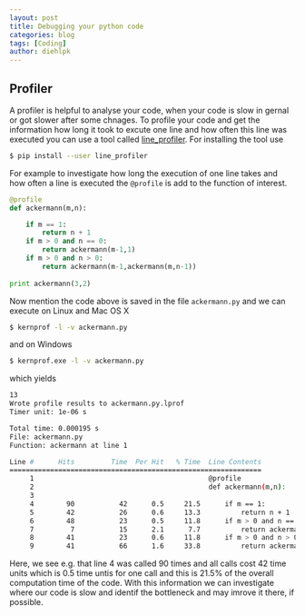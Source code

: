 ```yaml
---
layout: post
title: Debugging your python code
categories: blog
tags: [Coding]
author: diehlpk
---
```



## Profiler

A profiler is helpful to analyse your code, when your code is slow in gernal or got slower after some chnages. To profile your code and get the information how long it took to excute one line and how often this line was executed you can use a tool called [line_profiler](https://pypi.python.org/pypi/line_profiler/). For installing the tool use 

```bash
$ pip install --user line_profiler
```
For example to investigate how long the execution of one line takes and how often a line is executed the `@profile` is add to the function of interest.

```python
@profile
def ackermann(m,n):

    if m == 1:
        return n + 1
    if m > 0 and n == 0:
        return ackermann(m-1,1)
    if m > 0 and n > 0:
        return ackermann(m-1,ackermann(m,n-1))
                 
print ackermann(3,2)
```
Now mention the code above is saved in the file `ackermann.py` and we can execute on Linux and Mac OS X

```bash
$ kernprof -l -v ackermann.py 
```

and on Windows

```bash
$ kernprof.exe -l -v ackermann.py 
```

which yields

```bash
13
Wrote profile results to ackermann.py.lprof
Timer unit: 1e-06 s

Total time: 0.000195 s
File: ackermann.py
Function: ackermann at line 1

Line #      Hits         Time  Per Hit   % Time  Line Contents
==============================================================
     1                                           @profile
     2                                           def ackermann(m,n):
     3                                           
     4        90           42      0.5     21.5      if m == 1:
     5        42           26      0.6     13.3          return n + 1
     6        48           23      0.5     11.8      if m > 0 and n == 0:
     7         7           15      2.1      7.7          return ackermann(m-1,1)
     8        41           23      0.6     11.8      if m > 0 and n > 0:
     9        41           66      1.6     33.8          return ackermann(m-1,ackermann(m,n-1))
```
Here, we see e.g. that line 4 was called 90 times and all calls cost 42 time units which is 0.5 time untis for one call and this is 21.5% of the overall computation time of the code. With this information we can investigate where our code is slow and identif the bottleneck and may imrove it there, if possible.
